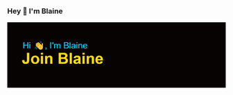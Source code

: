 ### Hey 👋 I'm Blaine
<img src="https://github.com/BlaineG24-Official/BlaineG24-Official/blob/f8e6c84deb8a35d301ae6d70ea007421e4cd78c6/header.png" alt="banner that says Sarah hart Landolt - software developer, artist, designer">
